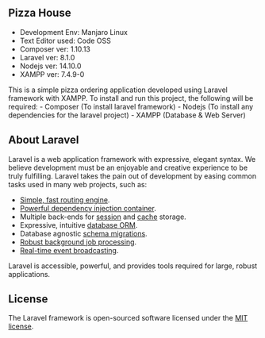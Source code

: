 ## Pizza House
- Development Env: Manjaro Linux
- Text Editor used: Code OSS
- Composer ver: 1.10.13
- Laravel ver: 8.1.0
- Nodejs ver: 14.10.0
- XAMPP ver: 7.4.9-0

This is a simple pizza ordering application developed using Laravel framework with XAMPP. To install and run this project, the following will be required:
    - Composer (To install laravel framework)
    - Nodejs (To install any dependencies for the laravel project)
    - XAMPP (Database & Web Server)

## About Laravel

Laravel is a web application framework with expressive, elegant syntax. We believe development must be an enjoyable and creative experience to be truly fulfilling. Laravel takes the pain out of development by easing common tasks used in many web projects, such as:

- [Simple, fast routing engine](https://laravel.com/docs/routing).
- [Powerful dependency injection container](https://laravel.com/docs/container).
- Multiple back-ends for [session](https://laravel.com/docs/session) and [cache](https://laravel.com/docs/cache) storage.
- Expressive, intuitive [database ORM](https://laravel.com/docs/eloquent).
- Database agnostic [schema migrations](https://laravel.com/docs/migrations).
- [Robust background job processing](https://laravel.com/docs/queues).
- [Real-time event broadcasting](https://laravel.com/docs/broadcasting).

Laravel is accessible, powerful, and provides tools required for large, robust applications.


## License

The Laravel framework is open-sourced software licensed under the [MIT license](https://opensource.org/licenses/MIT).
